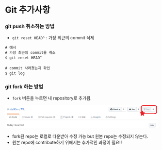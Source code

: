 # Git 추가사항



### git push 취소하는 방법

- `git reset HEAD^` : 가장 최근의 commit 삭제

```cmd
# 예시
# 가장 최근의 commit을 취소
$ git reset HEAD^

# commit 사라졌는지 확인
$ git log
```



### git fork 하는 방법

- `fork` 버튼을 누르면 내 repository로 추가됨.

![git_branch](./images/fork_ex.png)

- fork된 repo는 로컬로 다운받아 수정 가능 but 원본 repo는 수정되지 않는다.
- 원본 repo에 contribute하기 위해서는 추가적인 과정이 필요!!

